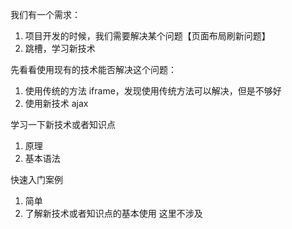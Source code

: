 我们有一个需求：
1. 项目开发的时候，我们需要解决某个问题【页面布局刷新问题】
2. 跳槽，学习新技术

先看看使用现有的技术能否解决这个问题：
1. 使用传统的方法 iframe，发现使用传统方法可以解决，但是不够好
2. 使用新技术 ajax

学习一下新技术或者知识点
1. 原理
2. 基本语法

快速入门案例
1. 简单
2. 了解新技术或者知识点的基本使用
这里不涉及